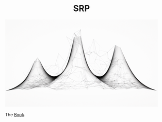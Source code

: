 <h1 align="center"> SRP </h1>

<p align="center" width="100%"><img src="./src/images/network_distribution.png" /></p>

<p>The <a href="https://neotenicprimate.github.io/SRP/" target="_blank" rel="noopener noreferrer">Book</a>.</p> 
